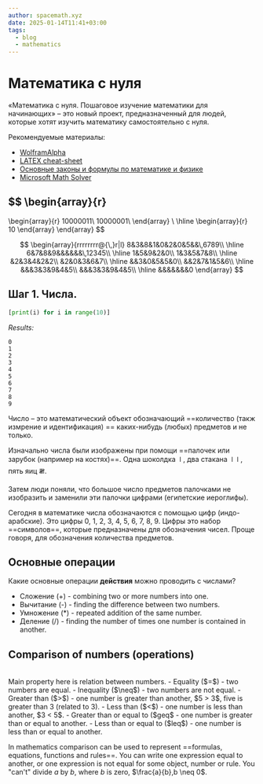```yaml
---
author: spacemath.xyz
date: 2025-01-14T11:41+03:00
tags:
  - blog
  - mathematics
---
```


# Математика с нуля

«Математика с нуля. Пошаговое изучение математики для начинающих» – это новый
проект, предназначенный для людей, которые хотят изучить математику
самостоятельно с нуля.

Рекомендуемые материалы:

- [WolframAlpha](https://wolframalpha.com/)
- [LATEX cheat-sheet](./img/latexcheatsheet.pdf)
- [Основные законы и формулы по математике и физике](./img/bulgakov_math_formula.pdf)
- [Microsoft Math Solver](https://mathsolver.microsoft.com/)

$$
\begin{array}{r}
-
\begin{array}{r}
10000011\\
10000001\\
\end{array} \\
\hline
\begin{array}{r}
10
\end{array}
\end{array}
$$

$$
\begin{array}{rrrrrrrr@{\,}r|l}
8&3&8&1&0&2&0&5&&\,6789\\
\hline
6&7&8&9&&&&&&\,12345\\
\hline
1&5&9&2&0\\
1&3&5&7&8\\
\hline
&2&3&4&2&2\\
&2&0&3&6&7\\
\hline
&&3&0&5&5&0\\
&&2&7&1&5&6\\
\hline
&&&3&3&9&4&5\\
&&&3&3&9&4&5\\
\hline
&&&&&&&0
\end{array}
$$


## Шаг 1. Числа.

```python
[print(i) for i in range(10)]
```

*Results:*
```
0
1
2
3
4
5
6
7
8
9
```

Число – это математический объект обозначающий ==количество (такж измрение и
идентификация) == каких-нибудь (любых) предметов и не только.

Изначально числа были изображены при помощи
==палочек или зарубок (например на костях)==. Одна шоколдка 𝍷, два стакана 𝍷𝍷,
пять яиц 𝍸.

Затем люди поняли, что большое число предметов палочками не изобразить и
заменили эти палочки цифрами (египетские иероглифы).

Сегодня в математике числа обозначаются с помощью цифр (индо-арабские). Это
цифры 0, 1, 2, 3, 4, 5, 6, 7, 8, 9. Цифры это набор ==символов==, которые
предназначены для обозначения чисел. Проще говоря, для обозначения количества
предметов.

## Основные операции

Какие основные операции **действия** можно проводить с числами?
<br class="f">
- Сложение (+) - combining two or more numbers into one.
- Вычитание (-) - finding the difference between two numbers.
- Умножение (*) - repeated addition of the same number.
- Деление (/) - finding the number of times one number is contained in another.

## Comparison of numbers (operations)
<br class="f">
Main property here is relation between numbers.
- Equality ($=$) - two numbers are equal.
- Inequality ($\neq$) - two numbers are not equal.
- Greater than ($>$) - one number is greater than another, $5 > 3$, five is greater
  than 3 (related to 3).
- Less than ($<$) - one number is less than another, $3 < 5$.
- Greater than or equal to ($geq$ - one number is greater than or equal to another.
- Less than or equal to ($leq$) - one number is less than or equal to another.

In mathematics comparison can be used to represent
==formulas, equations, functions and rules==.
You can write one expression equal to another, or one expression is not equal
for some object, number or rule.
You "can't" divide $a$ by $b$, where $b$ is zero, $\frac{a}{b},b \neq 0$.
